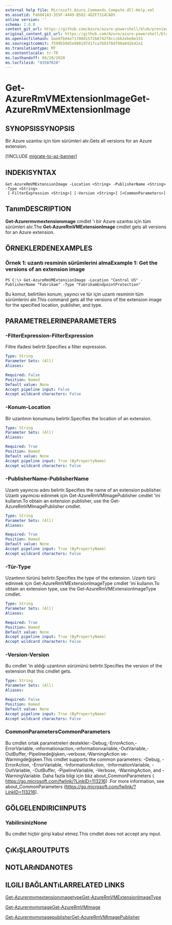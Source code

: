```yaml
---
external help file: Microsoft.Azure.Commands.Compute.dll-Help.xml
ms.assetid: F46041A3-355F-4449-B582-4D2F7314CA05
online version: ''
schema: 2.0.0
content_git_url: https://github.com/Azure/azure-powershell/blob/preview/src/ResourceManager/Compute/Stack/Commands.Compute/help/Get-AzureRmVMExtensionImage.md
original_content_git_url: https://github.com/Azure/azure-powershell/blob/preview/src/ResourceManager/Compute/Stack/Commands.Compute/help/Get-AzureRmVMExtensionImage.md
ms.openlocfilehash: bae8fb04e71700d1572b8742f8cccbb2ebe8e331
ms.sourcegitcommit: f599b50d5e980197d1fca769378df90a842b42a1
ms.translationtype: MT
ms.contentlocale: tr-TR
ms.lasthandoff: 08/20/2020
ms.locfileid: "93587628"
---
```

# <span data-ttu-id="178c2-101">Get-AzureRmVMExtensionImage</span><span class="sxs-lookup"><span data-stu-id="178c2-101">Get-AzureRmVMExtensionImage</span></span>

## <span data-ttu-id="178c2-102">SYNOPSIS</span><span class="sxs-lookup"><span data-stu-id="178c2-102">SYNOPSIS</span></span>
<span data-ttu-id="178c2-103">Bir Azure uzantısı için tüm sürümleri alır.</span><span class="sxs-lookup"><span data-stu-id="178c2-103">Gets all versions for an Azure extension.</span></span>

[!INCLUDE [migrate-to-az-banner](../../includes/migrate-to-az-banner.md)]

## <span data-ttu-id="178c2-104">INDEKI</span><span class="sxs-lookup"><span data-stu-id="178c2-104">SYNTAX</span></span>

```
Get-AzureRmVMExtensionImage -Location <String> -PublisherName <String> -Type <String>
 [-FilterExpression <String>] [-Version <String>] [<CommonParameters>]
```

## <span data-ttu-id="178c2-105">Tanım</span><span class="sxs-lookup"><span data-stu-id="178c2-105">DESCRIPTION</span></span>
<span data-ttu-id="178c2-106">**Get-Azurermvmextensionımage** cmdlet 'ı bir Azure uzantısı için tüm sürümleri alır.</span><span class="sxs-lookup"><span data-stu-id="178c2-106">The **Get-AzureRmVMExtensionImage** cmdlet gets all versions for an Azure extension.</span></span>

## <span data-ttu-id="178c2-107">ÖRNEKLERDEN</span><span class="sxs-lookup"><span data-stu-id="178c2-107">EXAMPLES</span></span>

### <span data-ttu-id="178c2-108">Örnek 1: uzantı resminin sürümlerini alma</span><span class="sxs-lookup"><span data-stu-id="178c2-108">Example 1: Get the versions of an extension image</span></span>
```
PS C:\> Get-AzureRmVMExtensionImage -Location "Central US" -PublisherName "Fabrikam" -Type "FabrikamEndpointProtection"
```

<span data-ttu-id="178c2-109">Bu komut, belirtilen konum, yayıncı ve tür için uzantı resminin tüm sürümlerini alır.</span><span class="sxs-lookup"><span data-stu-id="178c2-109">This command gets all the versions of the extension image for the specified location, publisher, and type.</span></span>

## <span data-ttu-id="178c2-110">PARAMETRELERINE</span><span class="sxs-lookup"><span data-stu-id="178c2-110">PARAMETERS</span></span>

### <span data-ttu-id="178c2-111">-FilterExpression</span><span class="sxs-lookup"><span data-stu-id="178c2-111">-FilterExpression</span></span>
<span data-ttu-id="178c2-112">Filtre ifadesi belirtir.</span><span class="sxs-lookup"><span data-stu-id="178c2-112">Specifies a filter expression.</span></span>

```yaml
Type: String
Parameter Sets: (All)
Aliases: 

Required: False
Position: Named
Default value: None
Accept pipeline input: False
Accept wildcard characters: False
```

### <span data-ttu-id="178c2-113">-Konum</span><span class="sxs-lookup"><span data-stu-id="178c2-113">-Location</span></span>
<span data-ttu-id="178c2-114">Bir uzantının konumunu belirtir.</span><span class="sxs-lookup"><span data-stu-id="178c2-114">Specifies the location of an extension.</span></span>

```yaml
Type: String
Parameter Sets: (All)
Aliases: 

Required: True
Position: Named
Default value: None
Accept pipeline input: True (ByPropertyName)
Accept wildcard characters: False
```

### <span data-ttu-id="178c2-115">-PublisherName</span><span class="sxs-lookup"><span data-stu-id="178c2-115">-PublisherName</span></span>
<span data-ttu-id="178c2-116">Uzantı yayıncısı adını belirtir.</span><span class="sxs-lookup"><span data-stu-id="178c2-116">Specifies the name of an extension publisher.</span></span>
<span data-ttu-id="178c2-117">Uzantı yayımcısı edinmek için Get-AzureRmVMImagePublisher cmdlet 'ini kullanın.</span><span class="sxs-lookup"><span data-stu-id="178c2-117">To obtain an extension publisher, use the Get-AzureRmVMImagePublisher cmdlet.</span></span>

```yaml
Type: String
Parameter Sets: (All)
Aliases: 

Required: True
Position: Named
Default value: None
Accept pipeline input: True (ByPropertyName)
Accept wildcard characters: False
```

### <span data-ttu-id="178c2-118">-Tür</span><span class="sxs-lookup"><span data-stu-id="178c2-118">-Type</span></span>
<span data-ttu-id="178c2-119">Uzantının türünü belirtir.</span><span class="sxs-lookup"><span data-stu-id="178c2-119">Specifies the type of the extension.</span></span>
<span data-ttu-id="178c2-120">Uzantı türü edinmek için Get-AzureRmVMExtensionImageType cmdlet 'ini kullanın.</span><span class="sxs-lookup"><span data-stu-id="178c2-120">To obtain an extension type, use the Get-AzureRmVMExtensionImageType cmdlet.</span></span>

```yaml
Type: String
Parameter Sets: (All)
Aliases: 

Required: True
Position: Named
Default value: None
Accept pipeline input: True (ByPropertyName)
Accept wildcard characters: False
```

### <span data-ttu-id="178c2-121">-Version</span><span class="sxs-lookup"><span data-stu-id="178c2-121">-Version</span></span>
<span data-ttu-id="178c2-122">Bu cmdlet 'in aldığı uzantının sürümünü belirtir.</span><span class="sxs-lookup"><span data-stu-id="178c2-122">Specifies the version of the extension that this cmdlet gets.</span></span>

```yaml
Type: String
Parameter Sets: (All)
Aliases: 

Required: False
Position: Named
Default value: None
Accept pipeline input: True (ByPropertyName)
Accept wildcard characters: False
```

### <span data-ttu-id="178c2-123">CommonParameters</span><span class="sxs-lookup"><span data-stu-id="178c2-123">CommonParameters</span></span>
<span data-ttu-id="178c2-124">Bu cmdlet ortak parametreleri destekler:-Debug,-ErrorAction,-ErrorVariable,-ınformationaction,-ınformationvariable,-OutVariable,-OutBuffer,-Pipelinedeğişken,-verbose,-WarningAction ve-Warningdeğişken.</span><span class="sxs-lookup"><span data-stu-id="178c2-124">This cmdlet supports the common parameters: -Debug, -ErrorAction, -ErrorVariable, -InformationAction, -InformationVariable, -OutVariable, -OutBuffer, -PipelineVariable, -Verbose, -WarningAction, and -WarningVariable.</span></span> <span data-ttu-id="178c2-125">Daha fazla bilgi için bkz about_CommonParameters ( https://go.microsoft.com/fwlink/?LinkID=113216) .</span><span class="sxs-lookup"><span data-stu-id="178c2-125">For more information, see about_CommonParameters (https://go.microsoft.com/fwlink/?LinkID=113216).</span></span>

## <span data-ttu-id="178c2-126">GÖLGELENDIRICI</span><span class="sxs-lookup"><span data-stu-id="178c2-126">INPUTS</span></span>

### <span data-ttu-id="178c2-127">Yabilirsiniz</span><span class="sxs-lookup"><span data-stu-id="178c2-127">None</span></span>
<span data-ttu-id="178c2-128">Bu cmdlet hiçbir girişi kabul etmez.</span><span class="sxs-lookup"><span data-stu-id="178c2-128">This cmdlet does not accept any input.</span></span>

## <span data-ttu-id="178c2-129">ÇıKıŞLAR</span><span class="sxs-lookup"><span data-stu-id="178c2-129">OUTPUTS</span></span>

## <span data-ttu-id="178c2-130">NOTLARıNDA</span><span class="sxs-lookup"><span data-stu-id="178c2-130">NOTES</span></span>

## <span data-ttu-id="178c2-131">ILGILI BAĞLANTıLAR</span><span class="sxs-lookup"><span data-stu-id="178c2-131">RELATED LINKS</span></span>

[<span data-ttu-id="178c2-132">Get-Azurermvmextensionımagetype</span><span class="sxs-lookup"><span data-stu-id="178c2-132">Get-AzureRmVMExtensionImageType</span></span>](./Get-AzureRmVMExtensionImageType.md)

[<span data-ttu-id="178c2-133">Get-Azurermvmımage</span><span class="sxs-lookup"><span data-stu-id="178c2-133">Get-AzureRmVMImage</span></span>](./Get-AzureRmVMImage.md)

[<span data-ttu-id="178c2-134">Get-Azurermvmımagepublisher</span><span class="sxs-lookup"><span data-stu-id="178c2-134">Get-AzureRmVMImagePublisher</span></span>](./Get-AzureRmVMImagePublisher.md)



